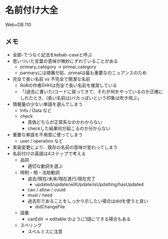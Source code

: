 # 名前付け大全
Web+DB 110

## メモ
- 全部-でつなぐ記法をkebab-caseと呼ぶ
- 思いついた言葉の意味が微妙にずれていることがある
    - primary_category -> primal_category
    - parmaryには順番が前、primalは最も重要なのニュアンスのため
- 完全で長い名前 vs 不完全で簡潔な名前
    - RoRの作者DHHは完全で長い名前を推奨している
    - 「(過去に書いた)コードに戻ってきて、それが何をやっているのか正確にしれたとき、(長い名前は)バカっぽいという印象は吹き飛ぶ」
- 情報量の少ない単語を選んでしまう
  - Info / Data など
  - check
    - 真偽どちらが正常系なのかわからない
    - checkした結果何が起こるのか分からない
- 重要な単語を不用意に使ってしまう
  - user / operation など
- 実装変更により、既存の名前の意味が変わってしまう
- 名前付けの英語は4ステップで考える
  - 品詞
    - 適切な動詞を選ぶ
  - 時制・相・法助動詞
    - 過去/現在/未来/現在進行/現在完了
      - updated/update/willUpdate/isUpdatting/hasUpdated
    - can / allow / could
    - must / need
    - 過去形であることをしっかり示したい場合はdidを使うと良い
      - didChangeFile
  - 語彙
    - canEdit -> editable のように1語にできる場合もある
  - スペリング
    - スペルミスに注意
